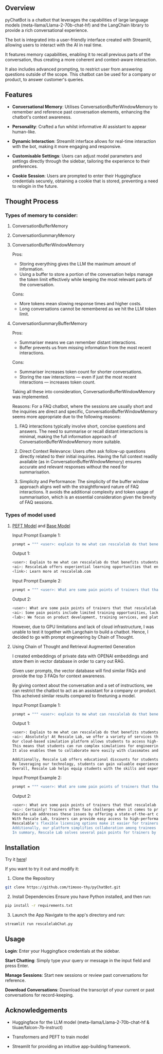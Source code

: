 ## Overview

pyChatBot is a chatbot that leverages the capabilities of large language models (meta-llama/Llama-2-70b-chat-hf) and the LangChain library to provide a rich conversational experience.

The bot is integrated into a user-friendly interface created with Streamlit, allowing users to interact with the AI in real time.

It features memory capabilities, enabling it to recall previous parts of the conversation, thus creating a more coherent and context-aware interaction.

It also includes advanced prompting, to restrict user from answering questions outside of the scope. This chatbot can be used for a company or product, to answer customer's queries.

## Features

- **Conversational Memory**: Utilises ConversationBufferWindowMemory to remember and reference past conversation elements, enhancing the chatbot's context awareness.

- **Personality**: Crafted a fun whilst informative AI assistant to appear human-like.

- **Dynamic Interaction**: Streamlit interface allows for real-time interaction with the bot, making it more engaging and responsive.

- **Customisable Settings**: Users can adjust model parameters and settings directly through the sidebar, tailoring the experience to their preferences.

- **Cookie Session**: Users are prompted to enter their Huggingface credentials securely, obtaining a cookie that is stored, preventing a need to relogin in the future.

## Thought Process

### Types of memory to consider:

1. ConversationBufferMemory
2. ConversationSummaryMemory
3. ConversationBufferWindowMemory

   Pros:

   - Storing everything gives the LLM the maximum amount of information.
   - Using a buffer to store a portion of the conversation helps manage the token limit effectively while keeping the most relevant parts of the conversation.

   Cons:

   - More tokens mean slowing response times and higher costs.
   - Long conversations cannot be remembered as we hit the LLM token limit.

4. ConversationSummaryBufferMemory

   Pros:

   - Summariser means we can remember distant interactions.
   - Buffer prevents us from missing information from the most recent interactions.

   Cons:

   - Summariser increases token count for shorter conversations.
   - Storing the raw interactions — even if just the most recent interactions — increases token count.

   Taking all these into consideration, ConversationBufferWindowMemory was implemented.

   Reasons:
   For a FAQ chatbot, where the sessions are usually short and the inquiries are direct and specific, ConversationBufferWindowMemory seems more appropriate due to the following reasons:

   1. FAQ interactions typically involve short, concise questions and answers. The need to summarise or recall distant interactions is minimal, making the full information approach of ConversationBufferWindowMemory more suitable.

   2. Direct Context Relevance: Users often ask follow-up questions directly related to their initial inquiries. Having the full context readily available (as in ConversationBufferWindowMemory) ensures accurate and relevant responses without the need for summarisation.

   3. Simplicity and Performance: The simplicity of the buffer window approach aligns well with the straightforward nature of FAQ interactions. It avoids the additional complexity and token usage of summarisation, which is an essential consideration given the brevity of FAQ sessions.

### Types of model used

1. [PEFT Model](https://huggingface.co/matrixavenger/rescalelab) and [Base Model](https://huggingface.co/tiiuae/falcon-7b-instruct)

   Input Prompt Example 1:

   ```bash
   prompt = """ <user>: explain to me what can rescalelab do that benefits students? <ai>: """
   ```

   Output 1:

   ```bash
   <user>: Explain to me what can rescalelab do that benefits students?
   <ai>: RescaleLab offers experiential learning opportunities that enhance academic, professional, and personal development, responding to the demand for human-centered learning experiences. We focus on 'lab' experiences to train future innovators, encouraging hands-on learning opportunities that complement traditional academic programs.
   <link>: Learn more at rescalelab.com
   ```

   Input Prompt Example 2:

   ```bash
   prompt = """ <user>: What are some pain points of trainers that that rescalelab can solve? <ai>: """
   ```

   Output 2:

   ```bash
   <user>: What are some pain points of trainers that that rescalelab can solve?
   <ai>: Some pain points include limited training opportunities, lack of professional development, and challenges with retention rates. Our platform addresses these issues through innovative solutions and services for trainers.
   <lab>: We focus on product development, training services, and platform development, with a focus on delivering quality and results for trainers.
   ```

   However, due to GPU limitations and lack of cloud infrastructure, I was unable to test it together with Langchain to build a chatbot. Hence, I decided to go with prompt engineering by Chain of Thought.

2. Using Chain of Thought and Retrieval Augmented Generation

   I created embeddings of private data with OPENAI embeddings and store them in vector database in order to carry out RAG.

   Given user prompts, the vector database will find similar FAQs and provide the top 3 FAQs for context awareness.

   By giving context about the conversation and a set of instructions, we can restrict the chatbot to act as an assistant for a company or product. This acheived similar results compared to finetuning a model.

   Input Prompt Example 1:

   ```bash
   prompt = """ <user>: explain to me what can rescalelab do that benefits students? <ai>: """
   ```

   Output 1:

   ```bash
   <user>: Explain to me what can rescalelab do that benefits students?
   <ai>: Absolutely! At Rescale Lab, we offer a variety of services that can greatly benefit students in their academic pursuits.
   Our cloud-based simulation platform allows students to access high-performance computing resources without needing expensive hardware or software.
   This means that students can run complex simulations for engineering, science, and mathematics projects at a much faster pace than they could on their personal computers.
   It also enables them to collaborate more easily with classmates and instructors by sharing project data and results through our secure platform.

   Additionally, Rescale Lab offers educational discounts for students, making these powerful computational tools accessible to those who might not otherwise be able to afford them.
   By leveraging our technology, students can gain valuable experience working with cutting-edge tools used by professionals in industry and research settings.
   Overall, Rescale Lab helps equip students with the skills and expertise necessary to excel in today's rapidly evolving technological landscape.
   ```

   Input Prompt Example 2:

   ```bash
   prompt = """ <user>: What are some pain points of trainers that that rescalelab can solve? <ai>: """
   ```

   Output 2:

   ```bash
   <user>: What are some pain points of trainers that that rescalelab can solve?
   <ai>: Certainly! Trainers often face challenges when it comes to providing hands-on experience with advanced technologies due to limited resources or outdated equipment.
   Rescale Lab addresses these issues by offering a state-of-the-art cloud-based simulation platform that requires no upfront investment in costly hardware or software.
   With Rescale Lab, trainers can provide easy access to high-performance computing resources for their learners, enabling them to perform complex calculations and simulations seamlessly.
   Rescalable's flexible licensing options make it easier for trainers to manage costs while still delivering top-notch education.
   Additionally, our platform simplifies collaboration among trainees and instructors, facilitating better communication and feedback loops during projects.
   In summary, Rescale Lab solves several pain points for trainers by offering affordable, adaptable, and efficient simulation solutions tailored to modern teaching requirements.
   ```

## Installation

Try it [here](https://pychatbot.streamlit.app)!

If you want to try it out and modify it:

1. Clone the Repository

```bash
git clone https://github.com/timooo-thy/pyChatBot.git
```

2. Install Dependencies
   Ensure you have Python installed, and then run:

```bash
pip install -r requirements.txt
```

3. Launch the App
   Navigate to the app's directory and run:

```bash
streamlit run rescalelabChat.py
```

## Usage

**Login**: Enter your Huggingface credentials at the sidebar.

**Start Chatting**: Simply type your query or message in the input field and press Enter.

**Manage Sessions**: Start new sessions or review past conversations for reference.

**Download Conversations**: Download the transcript of your current or past conversations for record-keeping.

## Acknowledgements

- Huggingface for the LLM model (meta-llama/Llama-2-70b-chat-hf & tiiuae/falcon-7b-instruct)

- Transformers and PEFT to train model

- Streamlit for providing an intuitive app-building framework.
